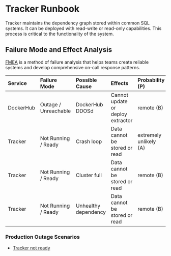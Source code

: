 # Tracker Runbook

Tracker maintains the dependency graph stored within common SQL systems.
It can be deployed with read-write or read-only capabilities.
This process is critical to the functionality of the system.

## Failure Mode and Effect Analysis

[FMEA] is a method of failure analysis that helps teams create reliable systems and develop comprehensive on-call response patterns.

[FMEA]: https://en.wikipedia.org/wiki/Failure_mode_and_effects_analysis

| Service   | Failure Mode         | Possible Cause       | Effects                           | Probability (P)        | Severity (S)    | Detection (D) | Risk      |
|:----------|:---------------------|:---------------------|:----------------------------------|:-----------------------|:----------------|:--------------|:----------|
| DockerHub | Outage / Unreachable | DockerHub DDOSd      | Cannot update or deploy extractor | remote (B)             | no effect (I)   | high          | low       |
| Tracker   | Not Running / Ready  | Crash loop           | Data cannot be stored or read     | extremely unlikely (A) | critical (IV)   | certain       | low       |
| Tracker   | Not Running / Ready  | Cluster full         | Data cannot be stored or read     | remote (B)             | critical (IV)   | high          | moderate  |
| Tracker   | Not Running / Ready  | Unhealthy dependency | Data cannot be stored or read     | remote (B)             | critical (IV)   | high          | moderate  |

### Production Outage Scenarios

- [Tracker not ready](tracker-notready.md)

<!--
## Dashboards

Links to the Dashboards for this service

## Alerts
Links to the Alerts for this service

For Every Alert there should be a corresponding section in alphabetical order
### Alert Title
Alert Description:  Why do we have this alert?  What does it mean?  What is typically the cause of this alert?

#### Impact to Customers:
How does this situation impact our customers?  If the customers are not being impacted, this is a good indicator that the alert can be deleted.

#### Remediation Steps:
Checklist manifesto style steps for how to resolve this alert.  A person who has never worked on our stack should be able to follow these steps and remediate the incident.  If it cannot be remediated, include escalation steps here.
 1. Do this
 2. Check this graph
 3. Do this thing 
 4. Do this other thing
 5. Verify service has recovered
 
## Deployment
How do you deploy this services.  Favor Checklist manifesto style lists here as well. 
 1. Do this thing
 2. Do this other thing
 3. Finally do this thing 
 
### Canary Deploy
Instructions on how to do a Canary Deployment
 1. Do this canary thing
 2. another canary task
 
### Rollback Deploy
Instructions on how to Rollback a Deploy. 
 1. Get the rollback build here
 2. Do this thing
 3. Do this other thing.
-->
